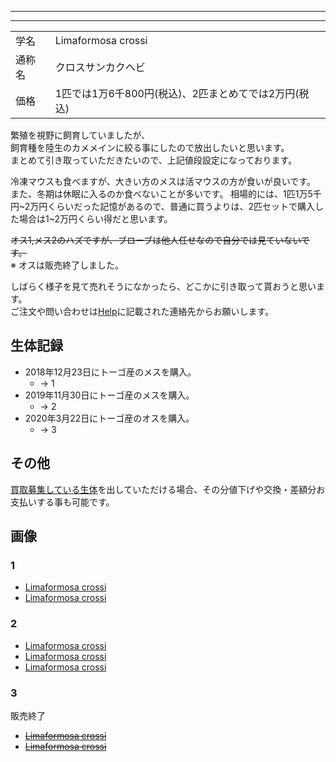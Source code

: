 
---
---

|||
|:-|:-|
| 学名 | Limaformosa crossi |
| 通称名 | クロスサンカクヘビ |
| 価格 | 1匹では1万6千800円(税込)、2匹まとめてでは2万円(税込) |

繁殖を視野に飼育していましたが、  
飼育種を陸生のカメメインに絞る事にしたので放出したいと思います。  
まとめて引き取っていただきたいので、上記値段設定になっております。

冷凍マウスも食べますが、大きい方のメスは活マウスの方が食いが良いです。 
また、冬期は休眠に入るのか食べないことが多いです。 
相場的には、1匹1万5千円~2万円くらいだった記憶があるので、普通に買うよりは、2匹セットで購入した場合は1~2万円くらい得だと思います。

~~オス1,メス2のハズですが、ブローブは他人任せなので自分では見ていないです。~~  
※ オスは販売終了しました。

しばらく様子を見て売れそうになかったら、どこかに引き取って貰おうと思います。  
ご注文や問い合わせは[Help](https://ikimonooki.com/help/)に記載された連絡先からお願いします。

## 生体記録

* 2018年12月23日にトーゴ産のメスを購入。
    - -> 1
* 2019年11月30日にトーゴ産のメスを購入。
    - -> 2
* 2020年3月22日にトーゴ産のオスを購入。
    - -> 3

## その他

[買取募集している生体](/shopping/purchase-price-list)を出していただける場合、その分値下げや交換・差額分お支払いする事も可能です。

## 画像

### 1

* [Limaformosa crossi]({{site.baseurl}}/assets/img/shopping/creatures/limaformosa-crossi/1/1.jpeg)
* [Limaformosa crossi]({{site.baseurl}}/assets/img/shopping/creatures/limaformosa-crossi/1/2.jpeg)

### 2

* [Limaformosa crossi]({{site.baseurl}}/assets/img/shopping/creatures/limaformosa-crossi/2/1.jpeg)
* [Limaformosa crossi]({{site.baseurl}}/assets/img/shopping/creatures/limaformosa-crossi/2/2.jpeg)
* [Limaformosa crossi]({{site.baseurl}}/assets/img/shopping/creatures/limaformosa-crossi/2/3.jpeg)

### 3

販売終了

* ~~[Limaformosa crossi]({{site.baseurl}}/assets/img/shopping/creatures/limaformosa-crossi/3/1.jpeg)~~
* ~~[Limaformosa crossi]({{site.baseurl}}/assets/img/shopping/creatures/limaformosa-crossi/3/2.jpeg)~~
